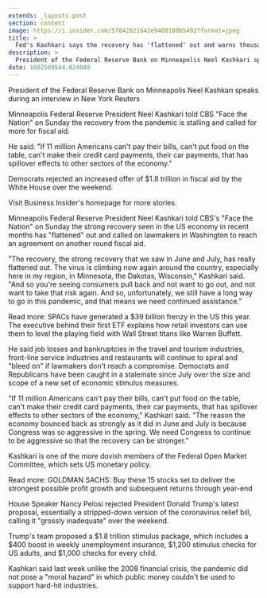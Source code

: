 ```yaml
--- 
extends: _layouts.post 
section: content 
image: https://i.insider.com/5f842821642e9400180b5492?format=jpeg 
title: > 
  Fed's Kashkari says the recovery has 'flattened' out and warns thousands of small businesses will collapse without further support from Washington 
description: > 
  President of the Federal Reserve Bank on Minneapolis Neel Kashkari speaks during an interview in New York ReutersMinneapolis Federal Reserve President Neel Kashkari told CBS "Face the Nation" on Sunday the recovery from the pandemic is stalling and called for more for fiscal aid.Minneapolis Federal Reserve President Neel Kashkari told CBS's "Face the Nation" on Sunday the strong recovery seen in the US economy in recent months has "flattened" out and called on lawmakers in Washington to reach an agreement on another round fiscal aid."The recovery, the strong recovery that we saw in June and July, has really flattened out.The virus is climbing now again around the country, especially here in my region, in Minnesota, the Dakotas, Wisconsin," Kashkari said.Kashkari is one of the more dovish members of the Federal Open Market Committee, which sets US monetary policy. 
date: 1602509544.024049 
--- 
```

President of the Federal Reserve Bank on Minneapolis Neel Kashkari speaks during an interview in New York Reuters

Minneapolis Federal Reserve President Neel Kashkari told CBS "Face the Nation" on Sunday the recovery from the pandemic is stalling and called for more for fiscal aid.

He said: "If 11 million Americans can't pay their bills, can't put food on the table, can't make their credit card payments, their car payments, that has spillover effects to other sectors of the economy."

Democrats rejected an increased offer of $1.8 trillion in fiscal aid by the White House over the weekend.

Visit Business Insider's homepage for more stories.

Minneapolis Federal Reserve President Neel Kashkari told CBS's "Face the Nation" on Sunday the strong recovery seen in the US economy in recent months has "flattened" out and called on lawmakers in Washington to reach an agreement on another round fiscal aid.

"The recovery, the strong recovery that we saw in June and July, has really flattened out. The virus is climbing now again around the country, especially here in my region, in Minnesota, the Dakotas, Wisconsin," Kashkari said. "And so you're seeing consumers pull back and not want to go out, and not want to take that risk again. And so, unfortunately, we still have a long way to go in this pandemic, and that means we need continued assistance."

Read more: SPACs have generated a $39 billion frenzy in the US this year. The executive behind their first ETF explains how retail investors can use them to level the playing field with Wall Street titans like Warren Buffett.

He said job losses and bankruptcies in the travel and tourism industries, front-line service industries and restaurants will continue to spiral and "bleed on" if lawmakers don't reach a compromise. Democrats and Republicans have been caught in a stalemate since July over the size and scope of a new set of economic stimulus measures.

"If 11 million Americans can't pay their bills, can't put food on the table, can't make their credit card payments, their car payments, that has spillover effects to other sectors of the economy," Kashkari said. "The reason the economy bounced back as strongly as it did in June and July is because Congress was so aggressive in the spring. We need Congress to continue to be aggressive so that the recovery can be stronger."

Kashkari is one of the more dovish members of the Federal Open Market Committee, which sets US monetary policy.

Read more: GOLDMAN SACHS: Buy these 15 stocks set to deliver the strongest possible profit growth and subsequent returns through year-end

House Speaker Nancy Pelosi rejected President Donald Trump's latest proposal, essentially a stripped-down version of the coronavirus relief bill, calling it "grossly inadequate" over the weekend.

Trump's team proposed a $1.8 trillion stimulus package, which includes a $400 boost in weekly unemployment insurance, $1,200 stimulus checks for US adults, and $1,000 checks for every child.

Kashkari said last week unlike the 2008 financial crisis, the pandemic did not pose a "moral hazard" in which public money couldn't be used to support hard-hit industries.